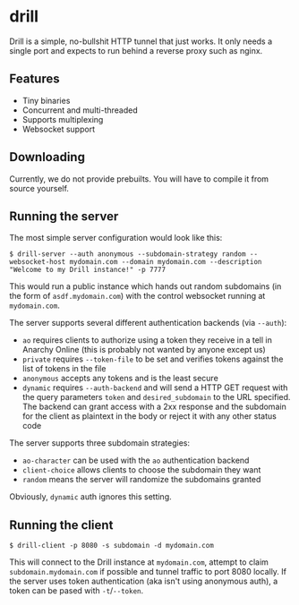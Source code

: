 # drill

Drill is a simple, no-bullshit HTTP tunnel that just works. It only needs a single port and expects to run behind a reverse proxy such as nginx.

## Features

- Tiny binaries
- Concurrent and multi-threaded
- Supports multiplexing
- Websocket support

## Downloading

Currently, we do not provide prebuilts. You will have to compile it from source yourself.

## Running the server

The most simple server configuration would look like this:

`$ drill-server --auth anonymous --subdomain-strategy random --websocket-host mydomain.com --domain mydomain.com --description "Welcome to my Drill instance!" -p 7777`

This would run a public instance which hands out random subdomains (in the form of `asdf.mydomain.com`) with the control websocket running at `mydomain.com`.

The server supports several different authentication backends (via `--auth`):

- `ao` requires clients to authorize using a token they receive in a tell in Anarchy Online (this is probably not wanted by anyone except us)
- `private` requires `--token-file` to be set and verifies tokens against the list of tokens in the file
- `anonymous` accepts any tokens and is the least secure
- `dynamic` requires `--auth-backend` and will send a HTTP GET request with the query parameters `token` and `desired_subdomain` to the URL specified. The backend can grant access with a 2xx response and the subdomain for the client as plaintext in the body or reject it with any other status code

The server supports three subdomain strategies:

- `ao-character` can be used with the `ao` authentication backend
- `client-choice` allows clients to choose the subdomain they want
- `random` means the server will randomize the subdomains granted

Obviously, `dynamic` auth ignores this setting.

## Running the client

`$ drill-client -p 8080 -s subdomain -d mydomain.com`

This will connect to the Drill instance at `mydomain.com`, attempt to claim `subdomain.mydomain.com` if possible and tunnel traffic to port 8080 locally. If the server uses token authentication (aka isn't using anonymous auth), a token can be pased with `-t`/`--token`.
